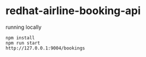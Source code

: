# redhat-airline-booking-api
running locally
```
npm install
npm run start
http://127.0.0.1:9004/bookings
```
